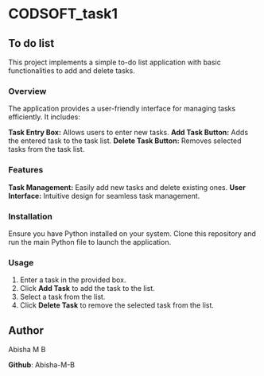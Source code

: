 # CODSOFT_task1
## To do list
  This project implements a simple to-do list application with basic functionalities to add and delete tasks.

### Overview
The application provides a user-friendly interface for managing tasks efficiently. It includes:

**Task Entry Box:** Allows users to enter new tasks.
**Add Task Button:** Adds the entered task to the task list.
**Delete Task Button:** Removes selected tasks from the task list.

### Features
**Task Management:** Easily add new tasks and delete existing ones.
**User Interface:** Intuitive design for seamless task management.

### Installation
Ensure you have Python installed on your system. Clone this repository and run the main Python file to launch the application.

### Usage
1. Enter a task in the provided box.
2. Click **Add Task** to add the task to the list.
3. Select a task from the list.
4. Click **Delete Task** to remove the selected task from the list.

## Author
Abisha M B


**Github**: Abisha-M-B
